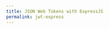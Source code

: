 ```yaml
---
title: JSON Web Tokens with ExpressJS
permalink: jwt-express
---
```


<script>
window.location.replace("https://alligator.io/nodejs/jwt-expressjs/");
</script>
